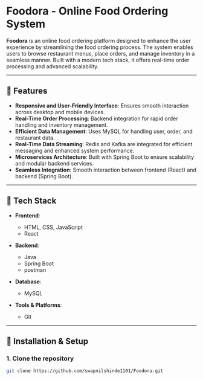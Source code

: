 # Foodora - Online Food Ordering System

**Foodora** is an online food ordering platform designed to enhance the user experience by streamlining the food ordering process. The system enables users to browse restaurant menus, place orders, and manage inventory in a seamless manner. Built with a modern tech stack, it offers real-time order processing and advanced scalability.

---

## 🌟 Features

- **Responsive and User-Friendly Interface**: Ensures smooth interaction across desktop and mobile devices.
- **Real-Time Order Processing**: Backend integration for rapid order handling and inventory management.
- **Efficient Data Management**: Uses MySQL for handling user, order, and restaurant data.
- **Real-Time Data Streaming**: Redis and Kafka are integrated for efficient messaging and enhanced system performance.
- **Microservices Architecture**: Built with Spring Boot to ensure scalability and modular backend services.
- **Seamless Integration**: Smooth interaction between frontend (React) and backend (Spring Boot).

---

## 🚀 Tech Stack

- **Frontend**:  
  - HTML, CSS, JavaScript
  - React

- **Backend**:
  - Java 
  - Spring Boot  
  - postman

- **Database**:  
  - MySQL  

- **Tools & Platforms**:  
  - Git

---

## 🔧 Installation & Setup

### 1. Clone the repository

```bash
git clone https://github.com/swapnilshinde1101/Foodora.git
